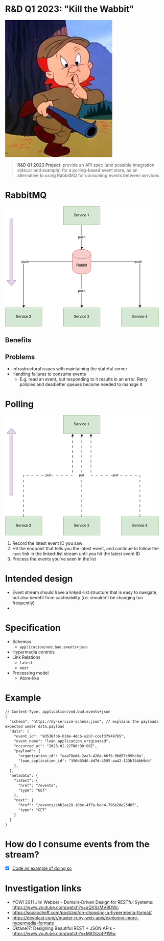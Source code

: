 # R&D Q1 2023: "Kill the Wabbit"
![Shhh...be vewwy vewwy quiet...](/images/elmer-fudd.jpg)

> **R&D Q1 2023 Project**: provide an API spec (and possible integration sidecar and example) for a polling-based event
store, as an alternative to using RabbitMQ for consuming events between services

# RabbitMQ
![](/images/services-with-rabbit.png)
## Benefits

## Problems
- Infrastructural issues with maintaining the stateful server
- Handling failures to consume events
  - E.g. read an event, but responding to it results in an error. Retry policies
    and deadletter queues become needed to manage it

# Polling
![](/images/services-without-rabbit.png)
1. Record the latest event ID you saw
2. Hit the endpoint that tells you the latest event, and continue to follow
   the `next` link in the linked-list stream until you hit the latest event ID
3. Process the events you've seen in the list

# Intended design
- Event stream should have a linked-list structure that is easy to navigate, but
  also benefit from cacheability (i.e. shouldn't be changing too frequently)
- 

# Specification
- Schemas
  - `application/vnd.bud.events+json`
- Hypermedia controls
- Link Relations
  - `latest`
  - `next`
- Processing model
  - Atom-like

# Example
```json5
// Content-Type: application/vnd.bud.events+json
{
  "schema": "https://my-service-schema.json", // explains the payloads expected under data.payload
  "data": {
    "event_id": "9d536fb6-638e-4dcb-a2b7-ccef37949765",
    "event_name": "loan_application_originated",
    "occurred_at": "2023-02-22T00:00:00Z",
    "payload": {
      "organisation_id": "eaa78ed4-2aa3-426a-b6f9-9b857c99bc0a",
      "loan_application_id": "356d0346-4d7d-4595-aa42-123b784bb9da"
    },
  },
  "metadata": {
    "latest": {
      "href": "/events",
      "type": "GET"
    },
    "next": {
      "href": "/events/ebb2ae28-10be-4f7a-bac4-796e28e25d85",
      "type": "GET"
    }
  }
}
```

# How do I consume events from the stream?
- [x] [Code an example of doing so](/examples/consuming_events_from_stream.go)

# Investigation links
- YOW! 2011 Jim Webber - Domain-Driven Design for RESTful Systems: https://www.youtube.com/watch?v=aQVSzMV8DWc
- https://sookocheff.com/post/api/on-choosing-a-hypermedia-format/
- https://devblast.com/r/master-ruby-web-apis/exploring-more-hypermedia-formats
- Oktane17: Designing Beautiful REST + JSON APIs - https://www.youtube.com/watch?v=MiOSzpfP1Ww
